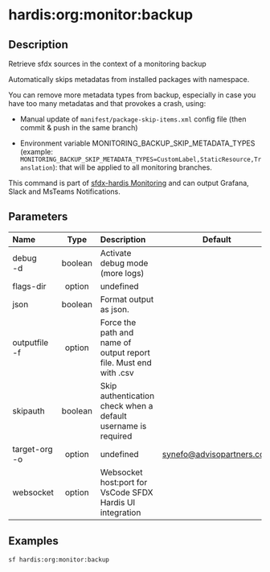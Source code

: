 <!-- This file has been generated with command 'sf hardis:doc:plugin:generate'. Please do not update it manually or it may be overwritten -->
# hardis:org:monitor:backup

## Description

Retrieve sfdx sources in the context of a monitoring backup

Automatically skips metadatas from installed packages with namespace.  

You can remove more metadata types from backup, especially in case you have too many metadatas and that provokes a crash, using:

- Manual update of `manifest/package-skip-items.xml` config file (then commit & push in the same branch)

- Environment variable MONITORING_BACKUP_SKIP_METADATA_TYPES (example: `MONITORING_BACKUP_SKIP_METADATA_TYPES=CustomLabel,StaticResource,Translation`): that will be applied to all monitoring branches.

This command is part of [sfdx-hardis Monitoring](https://sfdx-hardis.cloudity.com/salesforce-monitoring-metadata-backup/) and can output Grafana, Slack and MsTeams Notifications.


## Parameters

| Name              |  Type   | Description                                                       |           Default           | Required | Options |
|:------------------|:-------:|:------------------------------------------------------------------|:---------------------------:|:--------:|:-------:|
| debug<br/>-d      | boolean | Activate debug mode (more logs)                                   |                             |          |         |
| flags-dir         | option  | undefined                                                         |                             |          |         |
| json              | boolean | Format output as json.                                            |                             |          |         |
| outputfile<br/>-f | option  | Force the path and name of output report file. Must end with .csv |                             |          |         |
| skipauth          | boolean | Skip authentication check when a default username is required     |                             |          |         |
| target-org<br/>-o | option  | undefined                                                         | <synefo@advisopartners.com> |          |         |
| websocket         | option  | Websocket host:port for VsCode SFDX Hardis UI integration         |                             |          |         |

## Examples

```shell
sf hardis:org:monitor:backup
```



